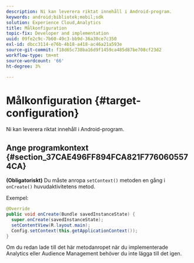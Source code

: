 ```yaml
---
description: Ni kan leverera riktat innehåll i Android-program.
keywords: android;bibliotek;mobil;sdk
solution: Experience Cloud,Analytics
title: Målkonfiguration
topic-fix: Developer and implementation
uuid: 09fe2c9c-7b60-49c3-bb9d-36a30ce7c350
exl-id: dbcc3114-e76b-4b18-a418-ac46a21a593e
source-git-commit: f18d65c738ba16d9f1459ca485d87be708cf23d2
workflow-type: tm+mt
source-wordcount: '66'
ht-degree: 3%

---
```


# Målkonfiguration {#target-configuration}

Ni kan leverera riktat innehåll i Android-program.

## Ange programkontext {#section_37CAE496FF894FCA821F7760605574CA}

**(Obligatoriskt)** Du måste anropa  `setContext()` metoden en gång i  `onCreate()` huvudaktivitetens metod.

Exempel:

```java
@Override 
public void onCreate(Bundle savedInstanceState) { 
  super.onCreate(savedInstanceState); 
  setContentView(R.layout.main); 
  Config.setContext(this.getApplicationContext()); 
}
```

Om du redan lade till det här metodanropet när du implementerade Analytics eller Audience Management behöver du inte lägga till det igen.
